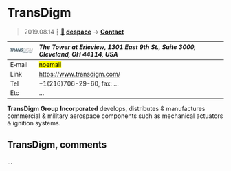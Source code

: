 # TransDigm
> 2019.08.14 ┊ **[🚀](../index/index.md) [despace](index.md)** → **[Contact](contact.md)**

|[![](f/contact/t/transdigm_logo1_thumb.jpg)](f/contact/t/transdigm_logo1.png)|*The Tower at Erieview, 1301 East 9th St., Suite 3000, Cleveland, OH 44114, USA*|
|:--|:--|
|E‑mail| <mark>noemail</mark> |
|Link| <https://www.transdigm.com/> |
|Tel| +1(216)706-29-60, fax: … |
|Etc| … |

**TransDigm Group Incorporated** develops, distributes & manufactures commercial & military aerospace components such as mechanical actuators & ignition systems.


<p style="page-break-after:always"> </p>

## TransDigm, comments

…


